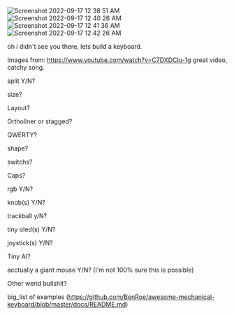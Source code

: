 ![Screenshot 2022-09-17 12 38 51 AM](https://user-images.githubusercontent.com/113202399/190840984-971d4a43-5651-4f63-8376-fe71ed602d3d.png)
![Screenshot 2022-09-17 12 40 26 AM](https://user-images.githubusercontent.com/113202399/190840986-f200b059-21f2-4f6b-8c39-f298e8ede6ba.png)
![Screenshot 2022-09-17 12 41 36 AM](https://user-images.githubusercontent.com/113202399/190840989-75555f0a-8a07-465f-bbc7-1e46c9889cff.png)
![Screenshot 2022-09-17 12 42 26 AM](https://user-images.githubusercontent.com/113202399/190840997-6bc06d2c-a52a-4fac-81f5-d488019c58c5.png)

oh i didn't see you there, lets build a keyboard.



Images from:
https://www.youtube.com/watch?v=C7DXDCIu-1g
great video, catchy song.

split Y/N?

size?

Layout?

Ortholiner or stagged?

QWERTY?

shape?

switchs?

Caps?

rgb Y/N?

knob(s) Y/N?

trackball y/N?

tiny oled(s) Y/N?

joystick(s) Y/N?

Tiny AI?

acctually a giant mouse Y/N? (I'm not 100% sure this is possible)

Other werid bullshit?

big_list of examples (https://github.com/BenRoe/awesome-mechanical-keyboard/blob/master/docs/README.md)
